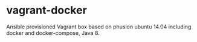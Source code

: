 # vagrant-docker
Ansible provisioned Vagrant box based on phusion ubuntu 14.04 including docker and docker-compose, Java 8.
